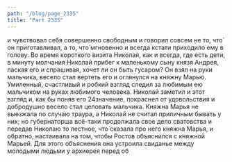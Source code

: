 ```yaml
---
path: "/blog/page_2335"
title: "Part 2335"
---
```


и чувствовал себя совершенно свободным и говорил совсем не то, что̀ он приготавливал, а то, что̀ мгновенно и всегда кстати приходило ему в голову.
Во время короткого визита Николая, как и всегда, где есть дети, в минуту молчания Николай прибег к маленькому сыну князя Андрея, лаская его и спрашивая, хочет ли он быть гусаром? Он взял на руки мальчика, весело стал вертеть его и оглянулся на княжну Марью. Умиленный, счастливый и робкий взгляд следил зa любимым ею мальчиком на руках любимого человека. Николай заметил и этот взгляд и, как бы поняв его 24значение, покраснел от удовольствия и добродушно весело стал целовать мальчика.
Княжна Марья не выезжала по случаю траура, а Николай не считал приличным бывать у них; но губернаторша всё-таки продолжала свое дело сватовства и передав Николаю то лестное, что̀ сказала про него княжна Марья, и обратно, настаивала на том, чтобы Ростов объяснился с княжной Марьей. Для этого объяснения она устроила свиданье между молодыми людьми у архиерея перед об
